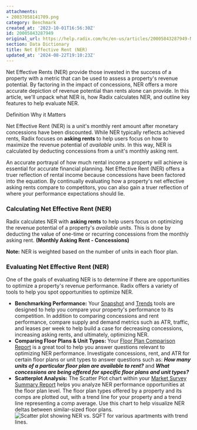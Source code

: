 ```yaml
---
attachments:
- 20037058141709.png
category: Benchmark
created_at: '2023-10-01T16:56:30Z'
id: 20005843287949
original_url: https://help.radix.com/hc/en-us/articles/20005843287949-Net-Effective-Rent-NER
section: Data Dictionary
title: Net Effective Rent (NER)
updated_at: '2024-08-22T19:10:23Z'
---
```


Net Effective Rents (NER) provide those invested in the success of a property with a metric that can be used to assess a property's revenue potential. By factoring in the impact of concessions, NER offers a more accurate depiction of revenue potential than rents alone can provide. In this article, we'll unpack what NER is, how Radix calculates NER, and outline key features to help evaluate NER.

Definition Why it Matters

Net Effective Rent (NER) is a unit's monthly rent amount after monetary concessions have been discounted. While NER typically reflects achieved rents, Radix focuses on **asking rents** to help users focus on how to maximize the revenue potential of *available units*. In this way, NER is calculated by deducting concessions from a unit's monthly asking rent.

An accurate portrayal of how much rental income a property will achieve is essential for accurate financial planning. Net Effective Rent (NER) offers a truer reflection of rental income because concessions have been factored into the equation. By continually evaluating how a property's net effective asking rents compare to competitors, you can also gain a truer reflection of where your performance expectations should lie.

### Calculating Net Effective Rent (NER)

Radix calculates NER with **asking rents** to help users focus on optimizing the revenue potential of a property's *available units*. This is done by deducting the value of one-time or recurring concessions from the monthly asking rent. **(Monthly Asking Rent - Concessions)**

**Note:** NER is weighted based on the number of units in each floor plan.

### Evaluating Net Effective Rent (NER)

One of the goals of evaluating NER is to determine if there are opportunities to optimize a property's revenue performance. Radix offers a variety of tools to help you spot opportunities to optimize NER.

* **Benchmarking Performance:** Your [Snapshot](https://help.radix.com/hc/en-us/articles/9060091043981) and [Trends](https://help.radix.com/hc/en-us/articles/9060097289101) tools are designed to help you compare your property's performance to its competition. In addition to comparing concessions and rent performance, compare supply and demand metrics such as ATR, traffic, and leases per week to help build a case for decreasing concessions, increasing asking rents, and ultimately, optimizing NER.
* **Comparing Floor Plans & Unit Types:** Your [Floor Plan Comparison Report](https://help.radix.com/hc/en-us/articles/15100961400845) is a great tool to help you answer questions relevant to optimizing NER performance. Investigate concessions, rent, and ATR for certain floor plans or unit types to answer questions such as: ***How many units of a particular floor plan are available to rent?*** and ***What concessions are being offered for specific floor plans and unit types?***
* **Scatterplot Analysis:** The Scatter Plot chart within your [Market Survey Summary Report](https://help.radix.com/hc/en-us/articles/15109001351053) helps you analyze NER performance opportunities at the floor plan level. The floor plan types offered by a property and its comps are plotted out, with a trend line for your property and a trend line representing a comp average. Use this chart to help visualize NER deltas between similar-sized floor plans.![Scatter plot showing NER vs. SQFT for various apartments with trend lines.](attachments/20037058141709.png)